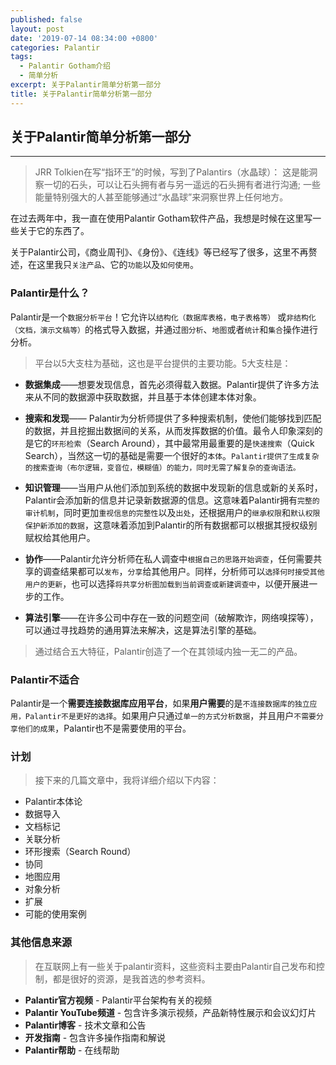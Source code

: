 ```yaml
---
published: false
layout: post
date: '2019-07-14 08:34:00 +0800'
categories: Palantir
tags:
  - Palantir Gotham介绍
  - 简单分析
excerpt: 关于Palantir简单分析第一部分
title: 关于Palantir简单分析第一部分
---
```

## 关于Palantir简单分析第一部分

---

> JRR Tolkien在写“指环王”的时候，写到了Palantirs（水晶球）：
> 这是能洞察一切的石头，可以让石头拥有者与另一遥远的石头拥有者进行沟通; 一些能量特别强大的人甚至能够通过“水晶球”来洞察世界上任何地方。

在过去两年中，我一直在使用Palantir Gotham软件产品，我想是时候在这里写一些关于它的东西了。

关于Palantir公司，《商业周刊》、《身份》、《连线》等已经写了很多，这里不再赘述，在这里我只`关注产品`、它的`功能`以及`如何使用`。 

### Palantir是什么？

Palantir是一个`数据分析平台`！它允许以`结构化（数据库表格，电子表格等）` 或`非结构化（文档，演示文稿等）`的格式导入数据，并通过`图分析`、`地图`或者`统计`和`集合`操作进行分析。

> 平台以5大支柱为基础，这也是平台提供的主要功能。5大支柱是：

* **数据集成**——想要发现信息，首先必须得载入数据。Palantir提供了许多方法来从不同的数据源中获取数据，并且基于本体创建本体对象。

* **搜索和发现**—— Palantir为分析师提供了多种搜索机制，使他们能够找到匹配的数据，并且挖掘出数据间的关系，从而发挥数据的价值。最令人印象深刻的是它的`环形检索`（Search Around），其中最常用最重要的是`快速搜索`（Quick Search），当然这一切的基础是需要一个很好的`本体`。`Palantir提供了生成复杂的搜索查询（布尔逻辑，变音位，模糊值）的能力，同时无需了解复杂的查询语法。`

* **知识管理**——当用户从他们添加到系统的数据中发现新的信息或新的关系时，Palantir会添加新的信息并记录新数据源的信息。这意味着Palantir拥有`完整的审计机制`，同时更加`重视信息的完整性`以及`出处`，还根据用户的`继承权限`和`默认权限保护新添加的数据`，这意味着添加到Palantir的所有数据都可以根据其授权级别赋权给其他用户。

* **协作**——Palantir允许分析师在私人调查中`根据自己的思路开始调查`，任何需要共享的调查结果都可以`发布`，`分享`给其他用户。同样，分析师可以`选择何时接受其他用户的更新`，也可以选择`将共享分析图加载到当前调查或新建调查中`，以便开展进一步的工作。

* **算法引擎**——在许多公司中存在一致的问题空间（破解欺诈，网络嗅探等），可以通过寻找趋势的通用算法来解决，这是算法引擎的基础。

> 通过结合五大特征，Palantir创造了一个在其领域内独一无二的产品。 

### Palantir不适合

Palantir是一个**需要连接数据库应用平台**，如果**用户需要**的是`不连接数据库的独立应用，Palantir不是更好的选择`。如果用户只通过`单一的方式分析数据`，并且用户`不需要分享他们的成果`，Palantir也不是需要使用的平台。

### 计划

> 接下来的几篇文章中，我将详细介绍以下内容：

* Palantir本体论
* 数据导入
* 文档标记
* 关联分析
* 环形搜索（Search Round）
* 协同
* 地图应用
* 对象分析
* 扩展
* 可能的使用案例
 

### 其他信息来源

> 在互联网上有一些关于palantir资料，这些资料主要由Palantir自己发布和控制，都是很好的资源，是我首选的参考资料。

* **Palantir官方视频** - Palantir平台架构有关的视频
* **Palantir YouTube频道** - 包含许多演示视频，产品新特性展示和会议幻灯片
* **Palantir博客** - 技术文章和公告
* **开发指南** - 包含许多操作指南和解说
* **Palantir帮助** - 在线帮助
